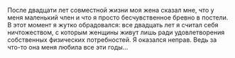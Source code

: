 После двадцати лет совместной жизни моя жена сказал мне, что у меня маленький член и что я просто бесчувственное бревно в постели. В этот момент я жутко обрадовался: все двадцать лет я считал себя ничтожеством, с которым женщины живут лишь ради удовлетворения собственных физических потребностей. Я оказался неправ. Ведь за что-то она меня любила все эти годы…
